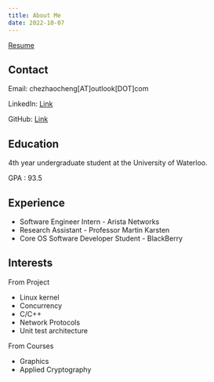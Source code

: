```yaml
---
title: About Me
date: 2022-10-07
---
```


[Resume](https://zhaochengche.me/share/resume.pdf)

## Contact

Email: chezhaocheng\[AT\]outlook\[DOT\]com

LinkedIn: [Link](https://www.linkedin.com/in/zhaocheng-che-960710138/)

GitHub: [Link](https://github.com/Darwin-Che)

## Education

4th year undergraduate student at the University of Waterloo.

GPA : 93.5

## Experience

- Software Engineer Intern - Arista Networks
- Research Assistant - Professor Martin Karsten
- Core OS Software Developer Student - BlackBerry

## Interests

From Project

- Linux kernel
- Concurrency
- C/C++
- Network Protocols
- Unit test architecture

From Courses

- Graphics
- Applied Cryptography


